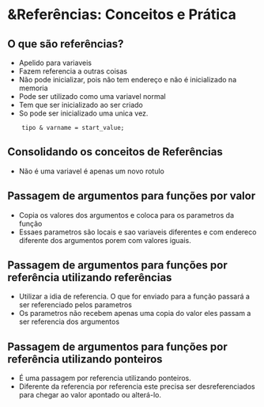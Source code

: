 # &Referências: Conceitos e Prática
## O que são referências?
* Apelido para variaveis
* Fazem referencia a outras coisas
* Não pode inicializar, pois não tem endereço e não é inicializado na memoria
* Pode ser utilizado como uma variavel normal
* Tem que ser inicializado ao ser criado
* So pode ser inicializado uma unica vez.
```
    tipo & varname = start_value;
```

## Consolidando os conceitos de Referências
* Não é uma variavel é apenas um novo rotulo
## Passagem de argumentos para funções por valor
* Copia  os valores dos argumentos e coloca para os parametros da função
* Essaes parametros são locais e sao variaveis diferentes e com endereco diferente dos argumentos
porem com valores iguais.  
##  Passagem de argumentos para funções por referência utilizando referências
* Utilizar a idia de referencia. O que for enviado para a função passará a ser referenciado pelos parametros
* Os parametros não recebem apenas uma copia do valor eles passam a ser referencia dos argumentos
## Passagem de argumentos para funções por referência utilizando ponteiros
* É uma passagem por referencia utilizando ponteiros.
* Diferente da referencia por referencia este precisa ser desreferenciados para chegar ao valor
apontado ou alterá-lo.